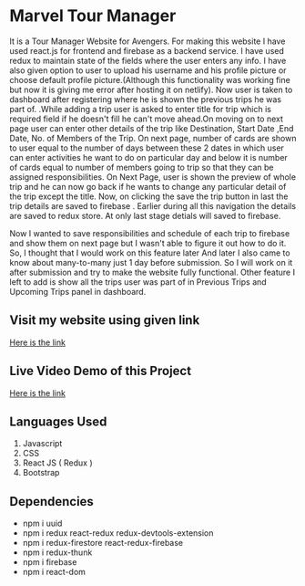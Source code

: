 # Marvel Tour Manager
It is a Tour Manager Website for Avengers. For making this website I have used react.js for frontend and firebase as a backend service. I have used redux to maintain state of the fields where the user enters any info. I have also given option to user to upload his username and his profile picture or choose default profile picture.(Although this functionality was working fine but now it is giving me error after hosting it on netlify). Now user is taken to dashboard after registering where he is shown the previous trips he was part of. .While adding a trip user is asked to enter title for trip which is required field if he doesn't fill he can't move ahead.On moving on to next page user can enter other details of the trip like Destination, Start Date ,End Date, No. of Members of the Trip. On next page, number of cards are shown to user equal to the number of days between these 2 dates in which user can enter activities he want to do on particular day and below it is number of cards equal to number of members going to trip so that they can be assigned responsibilities. On Next Page, user is shown the preview of whole trip and he can now go back if he wants to change any particular detail of the trip except the title. Now, on clicking the save the trip button in last the trip details are saved to firebase . Earlier during all this navigation the details are saved to redux store. At only last stage detials will saved to firebase.

Now I wanted to save responsibilities and schedule of each trip to firebase and show them on next page but I wasn't able to figure it out how to do it. So, I thought that I would work on this feature later And later I also came to know about many-to-many just 1 day before submission. So I will work on it after submission and try to make the website fully functional. Other feature I left to add is show all the trips user was part of in Previous Trips and Upcoming Trips panel in dashboard.

## Visit my website using given link
[Here is the link](https://marvel-tours-manager.netlify.app/)

## Live Video Demo of this Project
[Here is the link](https://www.loom.com/share/b1068de3e1ac425895c760c18c77f5f9)

## **Languages Used**
1. Javascript
2. CSS
3. React JS
( Redux )
4. Bootstrap
## Dependencies
- npm i uuid 
- npm i redux react-redux redux-devtools-extension
- npm i redux-firestore react-redux-firebase
- npm i redux-thunk
- npm i firebase
- npm i react-dom 
